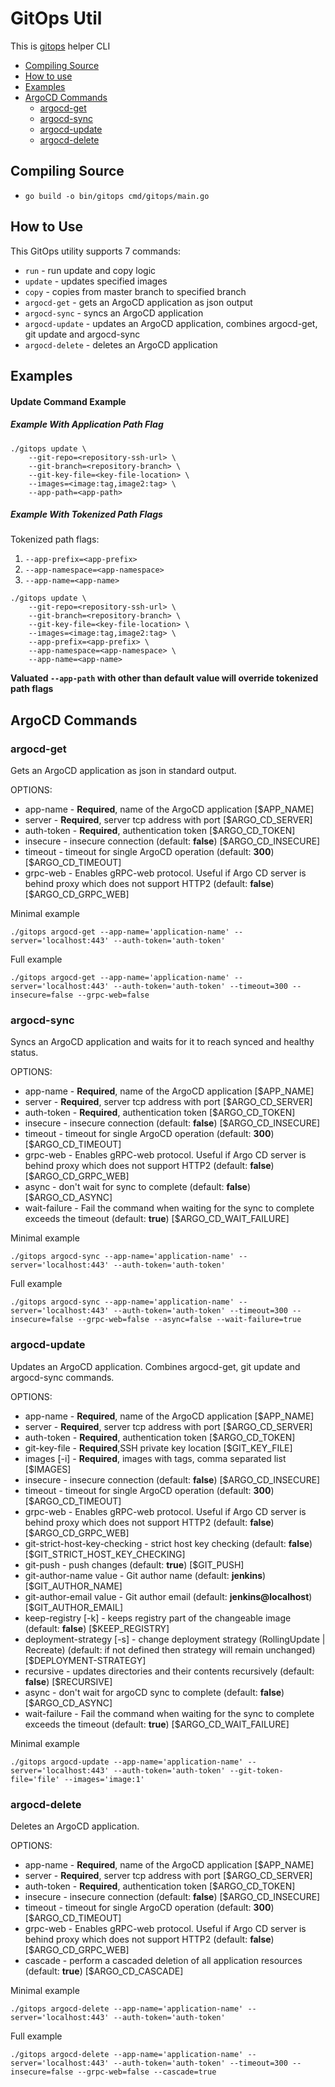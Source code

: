 # GitOps Util

This is [gitops](https://www.gitops.tech/) helper CLI

* [Compiling Source](#compiling-source)
* [How to use](#how-to-use)
* [Examples](#examples)
* [ArgoCD Commands](#argocd-commands)
    * [argocd-get](#argocd-get)
    * [argocd-sync](#argocd-sync)
    * [argocd-update](#argocd-update)
    * [argocd-delete](#argocd-delete)

## Compiling Source

- ```go build -o bin/gitops cmd/gitops/main.go```

## How to Use

This GitOps utility supports 7 commands:

- ```run``` - run update and copy logic
- ```update``` - updates specified images
- ```copy``` - copies from master branch to specified branch
- ```argocd-get``` - gets an ArgoCD application as json output
- ```argocd-sync``` - syncs an ArgoCD application
- ```argocd-update``` - updates an ArgoCD application, combines argocd-get, git update and argocd-sync
- ```argocd-delete``` - deletes an ArgoCD application

## Examples

#### Update Command Example
##### Example With Application Path Flag
```
./gitops update \
    --git-repo=<repository-ssh-url> \
    --git-branch=<repository-branch> \
    --git-key-file=<key-file-location> \
    --images=<image:tag,image2:tag> \ 
    --app-path=<app-path>
```

##### Example With Tokenized Path Flags 

Tokenized path flags: 
1) ```--app-prefix=<app-prefix>``` 
2) ```--app-namespace=<app-namespace>```
3) ```--app-name=<app-name>```

```
./gitops update \
    --git-repo=<repository-ssh-url> \
    --git-branch=<repository-branch> \
    --git-key-file=<key-file-location> \
    --images=<image:tag,image2:tag> \ 
    --app-prefix=<app-prefix> \
    --app-namespace=<app-namespace> \
    --app-name=<app-name>
```
**Valuated ```--app-path``` with other than default value will override tokenized path flags**

## ArgoCD Commands

### argocd-get

Gets an ArgoCD application as json in standard output.

OPTIONS:
* app-name - **Required**, name of the ArgoCD application [$APP_NAME]
* server - **Required**, server tcp address with port [$ARGO_CD_SERVER]
* auth-token - **Required**, authentication token [$ARGO_CD_TOKEN]
* insecure - insecure connection (default: **false**) [$ARGO_CD_INSECURE]
* timeout - timeout for single ArgoCD operation (default: **300**) [$ARGO_CD_TIMEOUT]
* grpc-web - Enables gRPC-web protocol. Useful if Argo CD server is behind proxy which does not support HTTP2 (default: **false**) [$ARGO_CD_GRPC_WEB]

Minimal example

```./gitops argocd-get --app-name='application-name' --server='localhost:443' --auth-token='auth-token'```

Full example

```./gitops argocd-get --app-name='application-name' --server='localhost:443' --auth-token='auth-token' --timeout=300 --insecure=false --grpc-web=false```

### argocd-sync

Syncs an ArgoCD application and waits for it to reach synced and healthy status.

OPTIONS:
* app-name - **Required**, name of the ArgoCD application [$APP_NAME]
* server - **Required**, server tcp address with port [$ARGO_CD_SERVER]
* auth-token - **Required**, authentication token [$ARGO_CD_TOKEN]
* insecure - insecure connection (default: **false**) [$ARGO_CD_INSECURE]
* timeout - timeout for single ArgoCD operation (default: **300**) [$ARGO_CD_TIMEOUT]
* grpc-web - Enables gRPC-web protocol. Useful if Argo CD server is behind proxy which does not support HTTP2 (default: **false**) [$ARGO_CD_GRPC_WEB]
* async - don't wait for sync to complete (default: **false**) [$ARGO_CD_ASYNC]
* wait-failure - Fail the command when waiting for the sync to complete exceeds the timeout (default: **true**) [$ARGO_CD_WAIT_FAILURE]

Minimal example

```./gitops argocd-sync --app-name='application-name' --server='localhost:443' --auth-token='auth-token'```

Full example

```./gitops argocd-sync --app-name='application-name' --server='localhost:443' --auth-token='auth-token' --timeout=300 --insecure=false --grpc-web=false --async=false --wait-failure=true```

### argocd-update

Updates an ArgoCD application. Combines argocd-get, git update and argocd-sync commands.

OPTIONS:
* app-name - **Required**, name of the ArgoCD application [$APP_NAME]
* server - **Required**, server tcp address with port [$ARGO_CD_SERVER]
* auth-token - **Required**, authentication token [$ARGO_CD_TOKEN]
* git-key-file - **Required**,SSH private key location [$GIT_KEY_FILE]
* images [-i] - **Required**, images with tags, comma separated list [$IMAGES]
* insecure - insecure connection (default: **false**) [$ARGO_CD_INSECURE]
* timeout - timeout for single ArgoCD operation (default: **300**) [$ARGO_CD_TIMEOUT]
* grpc-web - Enables gRPC-web protocol. Useful if Argo CD server is behind proxy which does not support HTTP2 (default: **false**) [$ARGO_CD_GRPC_WEB]
* git-strict-host-key-checking - strict host key checking (default: **false**) [$GIT_STRICT_HOST_KEY_CHECKING]
* git-push - push changes (default: **true**) [$GIT_PUSH]
* git-author-name value - Git author name (default: **jenkins**) [$GIT_AUTHOR_NAME]
* git-author-email value - Git author email (default: **jenkins@localhost**) [$GIT_AUTHOR_EMAIL]
* keep-registry [-k] - keeps registry part of the changeable image (default: **false**) [$KEEP_REGISTRY]
* deployment-strategy [-s] - change deployment strategy (RollingUpdate | Recreate) (default: if not defined then strategy will remain unchanged) [$DEPLOYMENT-STRATEGY]
* recursive - updates directories and their contents recursively (default: **false**) [$RECURSIVE]
* async - don't wait for argoCD sync to complete (default: **false**) [$ARGO_CD_ASYNC]
* wait-failure - Fail the command when waiting for the sync to complete exceeds the timeout (default: **true**) [$ARGO_CD_WAIT_FAILURE]

Minimal example

```./gitops argocd-update --app-name='application-name' --server='localhost:443' --auth-token='auth-token' --git-token-file='file' --images='image:1'```

### argocd-delete

Deletes an ArgoCD application.

OPTIONS:
* app-name - **Required**, name of the ArgoCD application [$APP_NAME]
* server - **Required**, server tcp address with port [$ARGO_CD_SERVER]
* auth-token - **Required**, authentication token [$ARGO_CD_TOKEN]
* insecure - insecure connection (default: **false**) [$ARGO_CD_INSECURE]
* timeout - timeout for single ArgoCD operation (default: **300**) [$ARGO_CD_TIMEOUT]
* grpc-web - Enables gRPC-web protocol. Useful if Argo CD server is behind proxy which does not support HTTP2 (default: **false**) [$ARGO_CD_GRPC_WEB]
* cascade - perform a cascaded deletion of all application resources (default: **true**) [$ARGO_CD_CASCADE]

Minimal example

```./gitops argocd-delete --app-name='application-name' --server='localhost:443' --auth-token='auth-token'```

Full example

```./gitops argocd-delete --app-name='application-name' --server='localhost:443' --auth-token='auth-token' --timeout=300 --insecure=false --grpc-web=false --cascade=true```